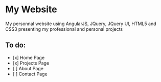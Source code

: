 <p align="center">
  <h1>My Website</h1>
  My personnal website using AngularJS, JQuery, JQuery UI, HTML5 and CSS3 presenting my professional and personal projects
  
  <h2>To do:</h2>
  <ul>
    <li>[x] Home Page</li>
    <li>[x] Projects Page</li>
    <li>[ ] About Page</li>
    <li>[ ] Contact Page</li>
  </ul>
</p>

